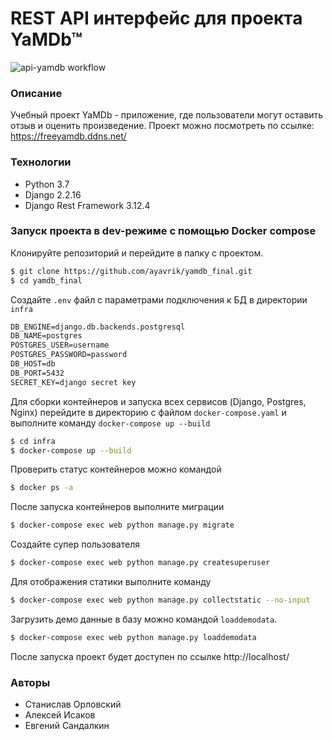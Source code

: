 # REST API интерфейс для проекта YaMDb™

![api-yamdb workflow](https://github.com/ayavrik/yamdb_final/actions/workflows/yamdb_workflow.yml/badge.svg)

### Описание

Учебный проект YaMDb - приложение, где пользователи могут оставить отзыв и оценить
произведение. Проект можно посмотреть по ссылке: https://freeyamdb.ddns.net/

### Технологии

- Python 3.7
- Django 2.2.16
- Django Rest Framework 3.12.4

### Запуск проекта в dev-режиме с помощью Docker compose

Клонируйте репозиторий и перейдите в папку с проектом.

```bash
$ git clone https://github.com/ayavrik/yamdb_final.git
$ cd yamdb_final
```

Создайте `.env` файл с параметрами подключения к БД в директории `infra`

```txt
DB_ENGINE=django.db.backends.postgresql
DB_NAME=postgres
POSTGRES_USER=username
POSTGRES_PASSWORD=password
DB_HOST=db
DB_PORT=5432
SECRET_KEY=django secret key
```

Для сборки контейнеров и запуска всех сервисов (Django, Postgres, Nginx)
перейдите в директорию с файлом `docker-compose.yaml` и выполните команду `docker-compose up --build`

```bash
$ cd infra
$ docker-compose up --build
```

Проверить статус контейнеров можно командой

```bash
$ docker ps -a
```

После запуска контейнеров выполните миграции

```bash
$ docker-compose exec web python manage.py migrate
```

Создайте супер пользователя

```bash
$ docker-compose exec web python manage.py createsuperuser
```

Для отображения статики выполните команду

```bash
$ docker-compose exec web python manage.py collectstatic --no-input
```

Загрузить демо данные в базу можно командой `loaddemodata`.

```bash
$ docker-compose exec web python manage.py loaddemodata
```

После запуска проект будет доступен по ссылке http://localhost/

### Авторы

- Станислав Орловский
- Алексей Исаков
- Евгений Сандалкин
